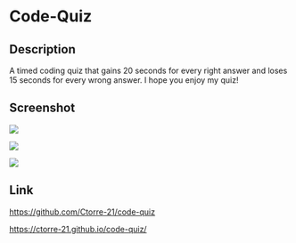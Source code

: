# Code-Quiz

## Description
A timed coding quiz that gains 20 seconds for every right answer and loses 15 seconds for every wrong answer. I hope you enjoy my quiz!
## Screenshot
![](https://file%2B.vscode-resource.vscode-cdn.net/Users/ChrisTorres/Desktop/Screen%20Shot%202022-12-12%20at%2010.16.29%20AM.png?version%3D1670858621159)

![](https://file%2B.vscode-resource.vscode-cdn.net/Users/ChrisTorres/Desktop/Screen%20Shot%202022-12-12%20at%2010.18.07%20AM.png?version%3D1670858642149)

![](https://file%2B.vscode-resource.vscode-cdn.net/Users/ChrisTorres/Desktop/Screen%20Shot%202022-12-12%20at%2010.19.07%20AM.png?version%3D1670858656357)

## Link
https://github.com/Ctorre-21/code-quiz

https://ctorre-21.github.io/code-quiz/
